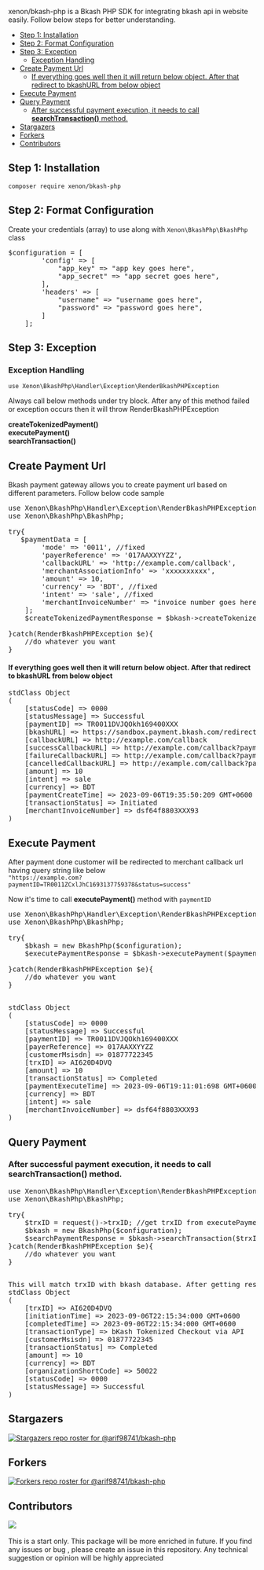 xenon/bkash-php is a Bkash PHP SDK for integrating bkash api in website easily. Follow below steps for better understanding.


<!-- TOC -->
  * [Step 1: Installation](#step-1-installation)
  * [Step 2: Format Configuration](#step-2-format-configuration)
  * [Step 3: Exception](#step-3-exception)
    * [Exception Handling](#exception-handling)
  * [Create Payment Url](#create-payment-url)
      * [If everything goes well then it will return below object. After that redirect to bkashURL from below object](#if-everything-goes-well-then-it-will-return-below-object-after-that-redirect-to-bkashurl-from-below-object)
  * [Execute Payment](#execute-payment)
  * [Query Payment](#query-payment)
    * [After successful payment execution, it needs to call **searchTransaction()** method.](#after-successful-payment-execution-it-needs-to-call-searchtransaction-method)
  * [Stargazers](#stargazers)
  * [Forkers](#forkers)
  * [Contributors](#contributors)
<!-- TOC -->

## Step 1: Installation
```
composer require xenon/bkash-php
```
## Step 2: Format Configuration
Create your credentials (array) to use along with `Xenon\BkashPhp\BkashPhp` class

<pre>
$configuration = [
        'config' => [
            "app_key" => "app key goes here",
            "app_secret" => "app secret goes here",
        ],
        'headers' => [
            "username" => "username goes here",
            "password" => "password goes here",
        ]
    ];
</pre>


## Step 3: Exception
### Exception Handling
`use Xenon\BkashPhp\Handler\Exception\RenderBkashPHPException`

Always call below methods  under try block. After any of this method failed or exception  occurs then it will throw RenderBkashPHPException

**createTokenizedPayment()** <br>
**executePayment()**<br>
**searchTransaction()**

## Create Payment Url
Bkash payment gateway allows you to create payment url based on different parameters. Follow below code sample

<pre>
use Xenon\BkashPhp\Handler\Exception\RenderBkashPHPException
use Xenon\BkashPhp\BkashPhp;

try{
   $paymentData = [ 
        'mode' => '0011', //fixed
        'payerReference' => '017AAXXYYZZ',
        'callbackURL' => 'http://example.com/callback',
        'merchantAssociationInfo' => 'xxxxxxxxxx',
        'amount' => 10,
        'currency' => 'BDT', //fixed
        'intent' => 'sale', //fixed
        'merchantInvoiceNumber' => "invoice number goes here",
    ];
    $createTokenizedPaymentResponse = $bkash->createTokenizedPayment($paymentData);

}catch(RenderBkashPHPException $e){
    //do whatever you want
}
</pre>

#### If everything goes well then it will return below object. After that redirect to bkashURL from below object

<pre>
stdClass Object
(
    [statusCode] => 0000
    [statusMessage] => Successful
    [paymentID] => TR0011DVJQOkh169400XXX
    [bkashURL] => https://sandbox.payment.bkash.com/redirect/tokenized/?paymentID=TR0011DVJQOkh1694007349990&hash=yaJMHgVb_BW_pJuxErXXXdf8-QFyHHG0bqkwBdUU(NLFwI(-ltH8z36kpnxtxa5Xs5tJxFxW5KoyKN5nWPisXXXXXXXXXXX50209&mode=0011&apiVersion=v1.2.0-beta
    [callbackURL] => http://example.com/callback
    [successCallbackURL] => http://example.com/callback?paymentID=TR0011DVJQOkh169400XXX&status=success
    [failureCallbackURL] => http://example.com/callback?paymentID=TR0011DVJQOkh169400XXX&status=failure
    [cancelledCallbackURL] => http://example.com/callback?paymentID=TR0011DVJQOkh169400XXX&status=cancel
    [amount] => 10
    [intent] => sale
    [currency] => BDT
    [paymentCreateTime] => 2023-09-06T19:35:50:209 GMT+0600
    [transactionStatus] => Initiated
    [merchantInvoiceNumber] => dsf64f8803XXX93
)
</pre>

## Execute Payment
After payment done customer will be redirected to merchant callback url having query string like below <br>
`"https://example.com?paymentID=TR0011ZCxlJhC1693137759378&status=success"`

Now it's time to call **executePayment()** method with `paymentID`
<pre>
use Xenon\BkashPhp\Handler\Exception\RenderBkashPHPException
use Xenon\BkashPhp\BkashPhp;

try{
    $bkash = new BkashPhp($configuration);
    $executePaymentResponse = $bkash->executePayment($paymentId);

}catch(RenderBkashPHPException $e){
    //do whatever you want
}

</pre>

<pre>
stdClass Object
(
    [statusCode] => 0000
    [statusMessage] => Successful
    [paymentID] => TR0011DVJQOkh169400XXX
    [payerReference] => 017AAXXYYZZ
    [customerMsisdn] => 01877722345
    [trxID] => AI620D4DVQ
    [amount] => 10
    [transactionStatus] => Completed
    [paymentExecuteTime] => 2023-09-06T19:11:01:698 GMT+0600
    [currency] => BDT
    [intent] => sale
    [merchantInvoiceNumber] => dsf64f8803XXX93
)
</pre>

## Query Payment
### After successful payment execution, it needs to call **searchTransaction()** method.
<pre>
use Xenon\BkashPhp\Handler\Exception\RenderBkashPHPException
use Xenon\BkashPhp\BkashPhp;

try{
    $trxID = request()->trxID; //get trxID from executePayment() method
    $bkash = new BkashPhp($configuration);
    $searchPaymentResponse = $bkash->searchTransaction($trxID);
}catch(RenderBkashPHPException $e){
    //do whatever you want
}

</pre>

<pre>
This will match trxID with bkash database. After getting response object you will do further according to your web application requirements.
stdClass Object
(
    [trxID] => AI620D4DVQ
    [initiationTime] => 2023-09-06T22:15:34:000 GMT+0600
    [completedTime] => 2023-09-06T22:15:34:000 GMT+0600
    [transactionType] => bKash Tokenized Checkout via API
    [customerMsisdn] => 01877722345
    [transactionStatus] => Completed
    [amount] => 10
    [currency] => BDT
    [organizationShortCode] => 50022
    [statusCode] => 0000
    [statusMessage] => Successful
)
</pre>


## Stargazers
[![Stargazers repo roster for @arif98741/bkash-php](https://reporoster.com/stars/arif98741/bkash-php)](https://github.com/arif98741/bkash-php/stargazers)

## Forkers
[![Forkers repo roster for @arif98741/bkash-php](https://reporoster.com/forks/arif98741/bkash-php)](https://github.com/arif98741/bkash-php/network/members)

## Contributors

<a href="https://github.com/arif98741/bkash-php/graphs/contributors">
  <img src="https://contrib.rocks/image?repo=arif98741/bkash-php" />
</a>

<br> 

<br> 
This is a start only. This package will be more enriched in future. If you find any issues or bug , please create an issue in this repository. 
Any technical suggestion or opinion will be highly appreciated


